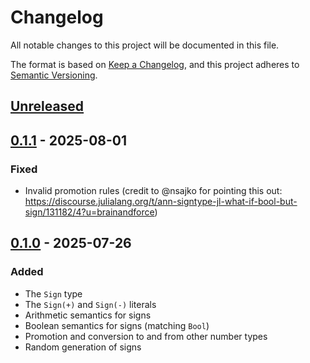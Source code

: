 # Changelog

All notable changes to this project will be documented in this file.

The format is based on [Keep a Changelog](https://keepachangelog.com/en/1.1.0/),
and this project adheres to [Semantic Versioning](https://semver.org/spec/v2.0.0.html).

## [Unreleased]

## [0.1.1] - 2025-08-01

### Fixed
  * Invalid promotion rules (credit to @nsajko for pointing this out: https://discourse.julialang.org/t/ann-signtype-jl-what-if-bool-but-sign/131182/4?u=brainandforce)

## [0.1.0] - 2025-07-26

### Added
  * The `Sign` type
  * The `Sign(+)` and `Sign(-)` literals
  * Arithmetic semantics for signs
  * Boolean semantics for signs (matching `Bool`)
  * Promotion and conversion to and from other number types
  * Random generation of signs

[0.1.1]: https://github.com/brainandforce/SignType.jl/releases/tag/v0.1.1
[0.1.0]: https://github.com/brainandforce/SignType.jl/releases/tag/v0.1.0
[Unreleased]: https://github.com/brainandforce/SignType.jl

